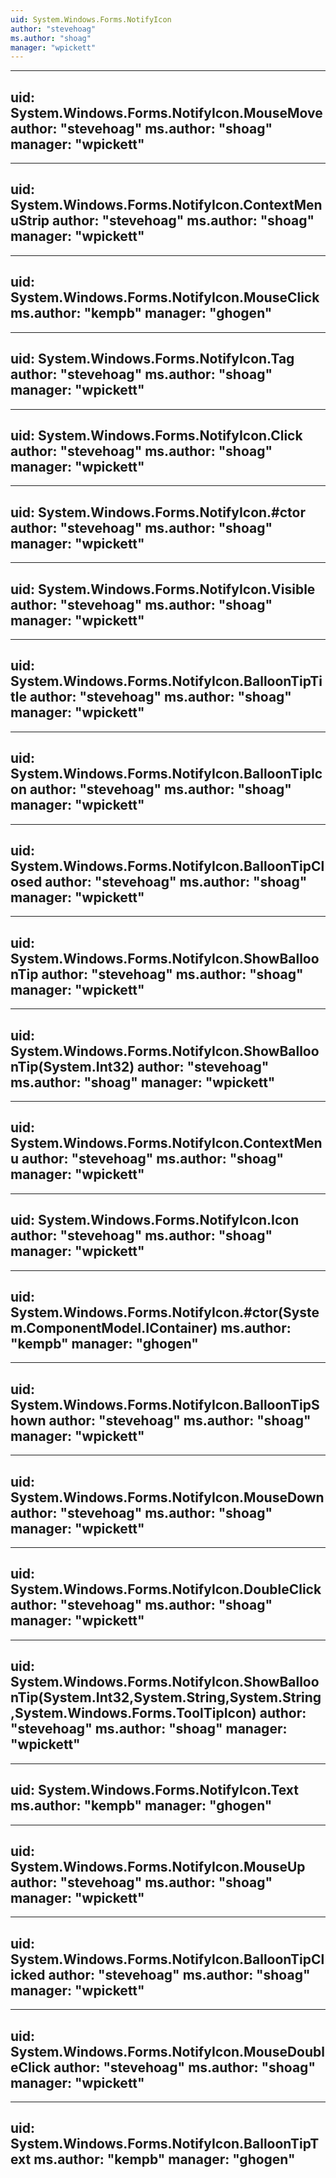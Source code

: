 ```yaml
---
uid: System.Windows.Forms.NotifyIcon
author: "stevehoag"
ms.author: "shoag"
manager: "wpickett"
---
```


---
uid: System.Windows.Forms.NotifyIcon.MouseMove
author: "stevehoag"
ms.author: "shoag"
manager: "wpickett"
---

---
uid: System.Windows.Forms.NotifyIcon.ContextMenuStrip
author: "stevehoag"
ms.author: "shoag"
manager: "wpickett"
---

---
uid: System.Windows.Forms.NotifyIcon.MouseClick
ms.author: "kempb"
manager: "ghogen"
---

---
uid: System.Windows.Forms.NotifyIcon.Tag
author: "stevehoag"
ms.author: "shoag"
manager: "wpickett"
---

---
uid: System.Windows.Forms.NotifyIcon.Click
author: "stevehoag"
ms.author: "shoag"
manager: "wpickett"
---

---
uid: System.Windows.Forms.NotifyIcon.#ctor
author: "stevehoag"
ms.author: "shoag"
manager: "wpickett"
---

---
uid: System.Windows.Forms.NotifyIcon.Visible
author: "stevehoag"
ms.author: "shoag"
manager: "wpickett"
---

---
uid: System.Windows.Forms.NotifyIcon.BalloonTipTitle
author: "stevehoag"
ms.author: "shoag"
manager: "wpickett"
---

---
uid: System.Windows.Forms.NotifyIcon.BalloonTipIcon
author: "stevehoag"
ms.author: "shoag"
manager: "wpickett"
---

---
uid: System.Windows.Forms.NotifyIcon.BalloonTipClosed
author: "stevehoag"
ms.author: "shoag"
manager: "wpickett"
---

---
uid: System.Windows.Forms.NotifyIcon.ShowBalloonTip
author: "stevehoag"
ms.author: "shoag"
manager: "wpickett"
---

---
uid: System.Windows.Forms.NotifyIcon.ShowBalloonTip(System.Int32)
author: "stevehoag"
ms.author: "shoag"
manager: "wpickett"
---

---
uid: System.Windows.Forms.NotifyIcon.ContextMenu
author: "stevehoag"
ms.author: "shoag"
manager: "wpickett"
---

---
uid: System.Windows.Forms.NotifyIcon.Icon
author: "stevehoag"
ms.author: "shoag"
manager: "wpickett"
---

---
uid: System.Windows.Forms.NotifyIcon.#ctor(System.ComponentModel.IContainer)
ms.author: "kempb"
manager: "ghogen"
---

---
uid: System.Windows.Forms.NotifyIcon.BalloonTipShown
author: "stevehoag"
ms.author: "shoag"
manager: "wpickett"
---

---
uid: System.Windows.Forms.NotifyIcon.MouseDown
author: "stevehoag"
ms.author: "shoag"
manager: "wpickett"
---

---
uid: System.Windows.Forms.NotifyIcon.DoubleClick
author: "stevehoag"
ms.author: "shoag"
manager: "wpickett"
---

---
uid: System.Windows.Forms.NotifyIcon.ShowBalloonTip(System.Int32,System.String,System.String,System.Windows.Forms.ToolTipIcon)
author: "stevehoag"
ms.author: "shoag"
manager: "wpickett"
---

---
uid: System.Windows.Forms.NotifyIcon.Text
ms.author: "kempb"
manager: "ghogen"
---

---
uid: System.Windows.Forms.NotifyIcon.MouseUp
author: "stevehoag"
ms.author: "shoag"
manager: "wpickett"
---

---
uid: System.Windows.Forms.NotifyIcon.BalloonTipClicked
author: "stevehoag"
ms.author: "shoag"
manager: "wpickett"
---

---
uid: System.Windows.Forms.NotifyIcon.MouseDoubleClick
author: "stevehoag"
ms.author: "shoag"
manager: "wpickett"
---

---
uid: System.Windows.Forms.NotifyIcon.BalloonTipText
ms.author: "kempb"
manager: "ghogen"
---
